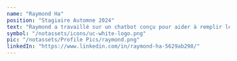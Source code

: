```yaml
---
name: "Raymond Ha"
position: "Stagiaire Automne 2024"
text: "Raymond a travaillé sur un chatbot conçu pour aider à remplir les formulaires fiscaux, simplifiant ainsi le processus pour les utilisateurs recherchant des conseils. Son travail a contribué à la création d'un outil convivial qui aide à simplifier la documentation fiscale."
symbol: "/notassets/icons/uc-white-logo.png"
pic: "/notassets/Profile Pics/raymond.png"
linkedIn: "https://www.linkedin.com/in/raymond-ha-5629ab298/"
---
```

